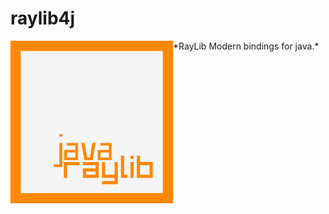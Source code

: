 # raylib4j
<img align="left" style="width:260px" src="Raylib_logo.jpg"/>
*RayLib Modern bindings for java.*

